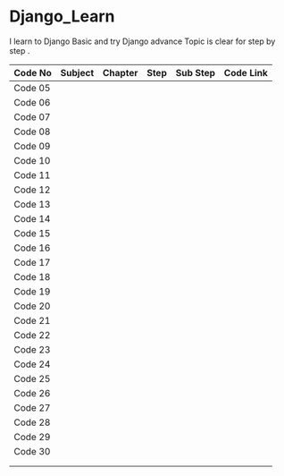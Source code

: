 # Django_Learn
I learn to Django Basic and try Django advance Topic is clear for step by step .

| Code No | Subject | Chapter | Step | Sub Step | Code Link |
| - | - | - | - | - | - |
| Code 05 |  |  |  |  |  |
| Code 06 |  |  |  |  |  |
| Code 07 |  |  |  |  |  |
| Code 08 |  |  |  |  |  |
| Code 09 |  |  |  |  |  |
| Code 10 |  |  |  |  |  |
| Code 11 |  |  |  |  |  |
| Code 12 |  |  |  |  |  |
| Code 13 |  |  |  |  |  |
| Code 14 |  |  |  |  |  |
| Code 15 |  |  |  |  |  |
| Code 16 |  |  |  |  |  |
| Code 17 |  |  |  |  |  |
| Code 18 |  |  |  |  |  |
| Code 19 |  |  |  |  |  |
| Code 20 |  |  |  |  |  |
| Code 21 |  |  |  |  |  |
| Code 22 |  |  |  |  |  |
| Code 23 |  |  |  |  |  |
| Code 24 |  |  |  |  |  |
| Code 25 |  |  |  |  |  |
| Code 26 |  |  |  |  |  |
| Code 27 |  |  |  |  |  |
| Code 28 |  |  |  |  |  |
| Code 29 |  |  |  |  |  |
| Code 30 |  |  |  |  |  |
|  |  |  |  |  |  |
|  |  |  |  |  |  |
